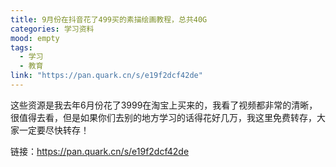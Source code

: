 ```yaml
---
title: 9月份在抖音花了499买的素描绘画教程，总共40G
categories: 学习资料
mood: empty
tags:
  - 学习
  - 教育
link: "https://pan.quark.cn/s/e19f2dcf42de"
---
```





这些资源是我去年6月份花了3999在淘宝上买来的，我看了视频都非常的清晰，很值得去看，但是如果你们去别的地方学习的话得花好几万，我这里免费转存，大家一定要尽快转存！








链接：https://pan.quark.cn/s/e19f2dcf42de











